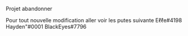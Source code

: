 Projet abandonner

Pour tout nouvelle modification aller voir les putes suivante Eℓℓe#4198 Hayden"#0001 BlackEyes#7796
